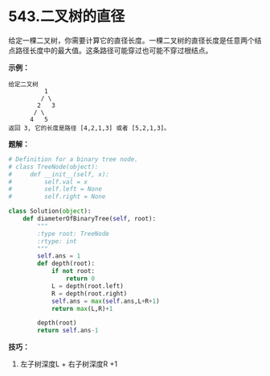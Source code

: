 # 543.二叉树的直径

给定一棵二叉树，你需要计算它的直径长度。一棵二叉树的直径长度是任意两个结点路径长度中的最大值。这条路径可能穿过也可能不穿过根结点。

**示例：**

```
给定二叉树
		  1
         / \
        2   3
       / \     
      4   5    
返回 3, 它的长度是路径 [4,2,1,3] 或者 [5,2,1,3]。
```

**题解：**

```Python
# Definition for a binary tree node.
# class TreeNode(object):
#     def __init__(self, x):
#         self.val = x
#         self.left = None
#         self.right = None

class Solution(object):
    def diameterOfBinaryTree(self, root):
        """
        :type root: TreeNode
        :rtype: int
        """
        self.ans = 1
        def depth(root):
            if not root:
                return 0
            L = depth(root.left)
            R = depth(root.right)
            self.ans = max(self.ans,L+R+1)
            return max(L,R)+1

        depth(root)
        return self.ans-1


```

**技巧：**

1. 左子树深度L + 右子树深度R +1 